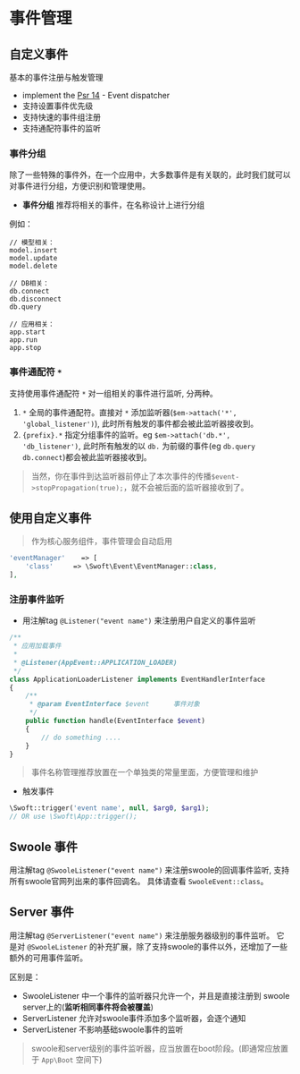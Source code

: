 # 事件管理

## 自定义事件

基本的事件注册与触发管理

- implement the [Psr 14](https://github.com/php-fig/fig-standards/blob/master/proposed/event-dispatcher.md) - Event dispatcher
- 支持设置事件优先级
- 支持快速的事件组注册
- 支持通配符事件的监听

### 事件分组

除了一些特殊的事件外，在一个应用中，大多数事件是有关联的，此时我们就可以对事件进行分组，方便识别和管理使用。

- **事件分组**  推荐将相关的事件，在名称设计上进行分组

例如：

```text
// 模型相关：
model.insert
model.update
model.delete

// DB相关：
db.connect
db.disconnect
db.query

// 应用相关：
app.start
app.run
app.stop
```

### 事件通配符 `*`

支持使用事件通配符 `*` 对一组相关的事件进行监听, 分两种。

1. `*` 全局的事件通配符。直接对 `*` 添加监听器(`$em->attach('*', 'global_listener')`), 此时所有触发的事件都会被此监听器接收到。
2. `{prefix}.*` 指定分组事件的监听。eg `$em->attach('db.*', 'db_listener')`, 此时所有触发的以 `db.` 为前缀的事件(eg `db.query` `db.connect`)都会被此监听器接收到。

> 当然，你在事件到达监听器前停止了本次事件的传播`$event->stopPropagation(true);`，就不会被后面的监听器接收到了。

## 使用自定义事件

> 作为核心服务组件，事件管理会自动启用

```php
'eventManager'    => [
    'class'     => \Swoft\Event\EventManager::class,
],		     
```

### 注册事件监听

- 用注解tag `@Listener("event name")` 来注册用户自定义的事件监听

```php
/**
 * 应用加载事件
 *
 * @Listener(AppEvent::APPLICATION_LOADER)
 */
class ApplicationLoaderListener implements EventHandlerInterface
{
    /**
     * @param EventInterface $event      事件对象
     */
    public function handle(EventInterface $event)
    {
        // do something ....
    }
}
```

> 事件名称管理推荐放置在一个单独类的常量里面，方便管理和维护

- 触发事件

```php
\Swoft::trigger('event name', null, $arg0, $arg1);
// OR use \Swoft\App::trigger();
```

## Swoole 事件

用注解tag `@SwooleListener("event name")` 来注册swoole的回调事件监听, 支持所有swoole官网列出来的事件回调名。 
具体请查看 `SwooleEvent::class`。

## Server 事件

用注解tag `@ServerListener("event name")` 来注册服务器级别的事件监听。
它是对 `@SwooleListener` 的补充扩展，除了支持swoole的事件以外，还增加了一些额外的可用事件监听。

区别是：

 - SwooleListener 中一个事件的监听器只允许一个，并且是直接注册到 swoole server上的(**监听相同事件将会被覆盖**)
 - ServerListener 允许对swoole事件添加多个监听器，会逐个通知
 - ServerListener 不影响基础swoole事件的监听

> swoole和server级别的事件监听器，应当放置在boot阶段。(即通常应放置于 `App\Boot` 空间下)

